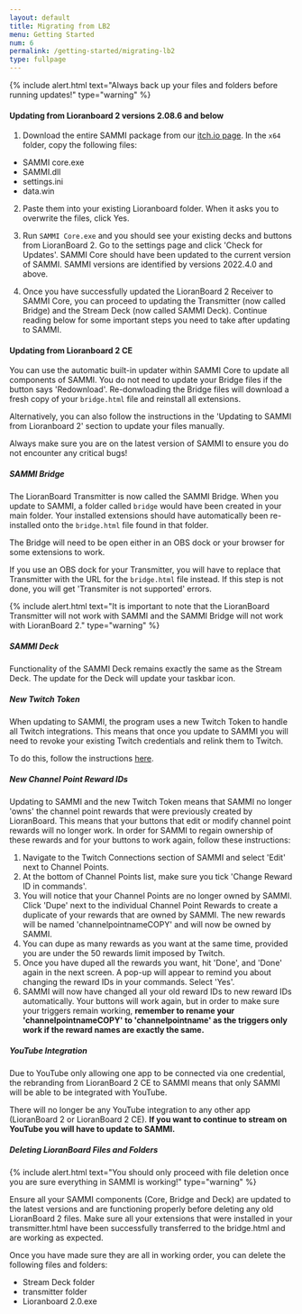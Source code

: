 ```yaml
---
layout: default
title: Migrating from LB2
menu: Getting Started
num: 6
permalink: /getting-started/migrating-lb2
type: fullpage
---
```


{% include alert.html text="Always back up your files and folders before running updates!" type="warning" %} 

#### Updating from Lioranboard 2 versions 2.08.6 and below
1. Download the entire SAMMI package from our [itch.io page](https://sammisolutions.itch.io/sammi). In the `x64` folder, copy the following files:
- SAMMI core.exe
- SAMMI.dll
- settings.ini
- data.win

2. Paste them into your existing Lioranboard folder. When it asks you to overwrite the files, click Yes. 

3. Run `SAMMI Core.exe` and you should see your existing decks and buttons from LioranBoard 2. Go to the settings page and click 'Check for Updates'. SAMMI Core should have been updated to the current version of SAMMI. SAMMI versions are identified by versions 2022.4.0 and above.

4. Once you have successfully updated the LioranBoard 2 Receiver to SAMMI Core, you can proceed to updating the Transmitter (now called Bridge) and the Stream Deck (now called SAMMI Deck). Continue reading below for some important steps you need to take after updating to SAMMI.

#### Updating from Lioranboard 2 CE
You can use the automatic built-in updater within SAMMI Core to update all components of SAMMI. You do not need to update your Bridge files if the button says 'Redownload'. Re-donwloading the Bridge files will download a fresh copy of your `bridge.html` file and reinstall all extensions. 

Alternatively, you can also follow the instructions in the 'Updating to SAMMI from Lioranboard 2' section to update your files manually.

Always make sure you are on the latest version of SAMMI to ensure you do not encounter any critical bugs! 
 
##### SAMMI Bridge
The LioranBoard Transmitter is now called the SAMMI Bridge. When you update to SAMMI, a folder called `bridge` would have been created in your main folder. Your installed extensions should have automatically been re-installed onto the `bridge.html` file found in that folder. 

The Bridge will need to be open either in an OBS dock or your browser for some extensions to work. 

If you use an OBS dock for your Transmitter, you will have to replace that Transmitter with the URL for the `bridge.html` file instead. If this step is not done, you will get 'Transmiter is not supported' errors.  

{% include alert.html text="It is important to note that the LioranBoard Transmitter will not work with SAMMI and the SAMMI Bridge will not work with LioranBoard 2." type="warning" %} 

##### SAMMI Deck
Functionality of the SAMMI Deck remains exactly the same as the Stream Deck. The update for the Deck will update your taskbar icon. 

##### New Twitch Token
When updating to SAMMI, the program uses a new Twitch Token to handle all Twitch integrations. This means that once you update to SAMMI you will need to revoke your existing Twitch credentials and relink them to Twitch. 

To do this, follow the instructions [here](https://sammi.solutions/docs/integrations/twitch).

##### New Channel Point Reward IDs
Updating to SAMMI and the new Twitch Token means that SAMMI no longer 'owns' the channel point rewards that were previously created by LioranBoard. This means that your buttons that edit or modify channel point rewards will no longer work. In order for SAMMI to regain ownership of these rewards and for your buttons to work again, follow these instructions: 
1. Navigate to the Twitch Connections section of SAMMI and select 'Edit' next to Channel Points.
2. At the bottom of Channel Points list, make sure you tick 'Change Reward ID in commands'. 
3. You will notice that your Channel Points are no longer owned by SAMMI. Click 'Dupe' next to the individual Channel Point Rewards to create a duplicate of your rewards that are owned by SAMMI. The new rewards will be named 'channelpointnameCOPY' and will now be owned by SAMMI. 
4. You can dupe as many rewards as you want at the same time, provided you are under the 50 rewards limit imposed by Twitch.
5. Once you have duped all the rewards you want, hit 'Done', and 'Done' again in the next screen. A pop-up will appear to remind you about changing the reward IDs in your commands. Select 'Yes'. 
6. SAMMI will now have changed all your old reward IDs to new reward IDs automatically. Your buttons will work again, but in order to make sure your triggers remain working, **remember to rename your 'channelpointnameCOPY' to 'channelpointname' as the triggers only work if the reward names are exactly the same.**

##### YouTube Integration
Due to YouTube only allowing one app to be connected via one credential, the rebranding from LioranBoard 2 CE to SAMMI means that only SAMMI will be able to be integrated with YouTube. 

There will no longer be any YouTube integration to any other app (LioranBoard 2 or LioranBoard 2 CE). **If you want to continue to stream on YouTube you will have to update to SAMMI.** 

##### Deleting LioranBoard Files and Folders
{% include alert.html text="You should only proceed with file deletion once you are sure everything in SAMMI is working!" type="warning" %}

Ensure all your SAMMI components (Core, Bridge and Deck) are updated to the latest versions and are functioning properly before deleting any old LioranBoard 2 files. Make sure all your extensions that were installed in your transmitter.html have been successfully transferred to the bridge.html and are working as expected. 

Once you have made sure they are all in working order, you can delete the following files and folders:
- Stream Deck folder
- transmitter folder
- Lioranboard 2.0.exe

